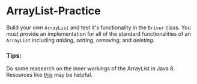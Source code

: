# ArrayList-Practice
Build your own `ArrayList` and test it's functionality in the `Driver` class.  You must provide an implementation for all of the standard functionalities of an `ArrayList` including *adding*, *setting*, *removing*, and *deleting*.

### Tips:
Do some reasearch on the inner workings of the ArrayList in Java 8.  Resources like [this](https://www.netjstech.com/2015/08/how-arraylist-works-internally-in-java.html#:~:text=ArrayList%20in%20Java%20is%20a,class%20to%20store%20its%20elements.&text=When%20elements%20are%20removed%20from%20an%20ArrayList%20space%20created%20by,filled%20in%20the%20underlying%20array.) may be helpful.